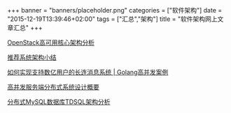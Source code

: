 +++
banner = "banners/placeholder.png"
categories = ["软件架构"]
date = "2015-12-19T13:39:46+02:00"
tags = ["汇总","架构"]
title = "软件架构网上文章汇总"
+++


[OpenStack高可用核心架构分析](http://www.csdn.net/article/2015-12-24/2826552)

[推荐系统架构小结](https://mp.weixin.qq.com/s?__biz=MzAwNjQwNzU2NQ==&mid=208200731&idx=3&sn=1bb176ac85a711bf8f1c53c3b9f3acbd&scene=0&key=41ecb04b05111003ec8e9c31357086957d680c6e3d5a15aff971eb52c648d319d6115049ce4906ce0f1c4dc20541fb4e&ascene=0&uin=MTM0ODQyNTk1&devicetype=iMac+MacBookAir7%2C1+OSX+OSX+10.10.5+build(14F1021)&version=11020201&pass_ticket=OUgFBuA2yqcV7ExJVNrQtm5NukTejEXnNHTun2M8jg8%3D)

[如何实现支持数亿用户的长连消息系统 | Golang高并发案例](https://mp.weixin.qq.com/s?__biz=MzAwMDU1MTE1OQ==&mid=209726147&idx=1&sn=838100776acc656c3d069f123ceda6bb&scene=2&srcid=AirTzlOg69UH4GJznOvE&key=41ecb04b051110031c1ff30449fc7077bffd620a7694898121e998602d2a2e9b33da9464240f4147ab0c93b3b5dc8f54&ascene=0&uin=MTM0ODQyNTk1&devicetype=iMac+MacBookAir7%2C1+OSX+OSX+10.10.5+build(14F1021)&version=11020201&pass_ticket=OUgFBuA2yqcV7ExJVNrQtm5NukTejEXnNHTun2M8jg8%3D)

[高并发服务端分布式系统设计概要](https://mp.weixin.qq.com/s?__biz=MzAwNjQwNzU2NQ==&mid=401602712&idx=1&sn=4eb8f8a0af87be7cc1b306989fc84c1a&scene=0&key=41ecb04b0511100390c353548dd9a06ab0b904bd40debc2d8e2ca7f87a881626fde6aeee7452e2c7d3a14ec6ce1a4877&ascene=0&uin=MTM0ODQyNTk1&devicetype=iMac+MacBookAir7%2C1+OSX+OSX+10.10.5+build(14F1021)&version=11020201&pass_ticket=OUgFBuA2yqcV7ExJVNrQtm5NukTejEXnNHTun2M8jg8%3D)

[分布式MySQL数据库TDSQL架构分析](https://mp.weixin.qq.com/s?__biz=MzAwNjMxNjQzNA==&mid=207514436&idx=1&sn=c20a2169fbf2339751086734e8a5f036&scene=2&key=41ecb04b0511100350903e191786bb024d14b30b0fe8a295a7bd0c665762a25e1944169268a5ec36fac7fc9871dd024c&ascene=0&uin=MTM0ODQyNTk1&devicetype=iMac+MacBookAir7%2C1+OSX+OSX+10.10.5+build(14F1021)&version=11020201&pass_ticket=OUgFBuA2yqcV7ExJVNrQtm5NukTejEXnNHTun2M8jg8%3D)






    
